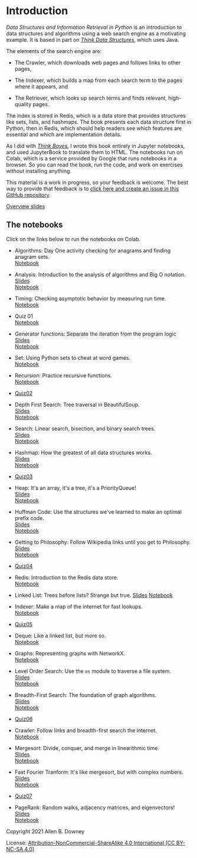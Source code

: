 # Introduction

*Data Structures and Information Retrieval in Python* is an introduction to data structures and algorithms using a web search engine as a motivating example.
It is based in part on *[Think Data Structures](https://greenteapress.com/wp/think-data-structures/)*, which uses Java.

The elements of the search engine are:

* The Crawler, which downloads web pages and follows links to other pages,

* The Indexer, which builds a map from each search term to the pages where it appears, and

* The Retriever, which looks up search terms and finds relevant, high-quality pages.

The index is stored in Redis, which is a data store that provides structures like sets, lists, and hashmaps. The book presents each data structure first in Python, then in Redis, which should help readers see which features are essential and which are implementation details.

As I did with [*Think Bayes*](https://greenteapress.com/wp/think-bayes/), I wrote this book entirely in Jupyter notebooks, and used JupyterBook to translate them to HTML. The notebooks run on Colab, which is a service provided by Google that runs notebooks in a browser. So you can read the book, run the code, and work on exercises without installing anything.

This material is a work in progress, so your feedback is welcome.  The best way to provide that feedback is to [click here and create an issue in this GitHub repository](https://github.com/AllenDowney/DSIRP/issues).

[Overview slides](https://docs.google.com/presentation/d/e/2PACX-1vRFFocqlEH4YAbi8_xgZhfx9cvHFdMkhx_-yQ2aVVqc5quUQlm_mhuu7XoE9UOARsvwDe9X0kcA2DqS/pub)


## The notebooks

Click on the links below to run the notebooks on Colab.

* Algorithms: Day One activity checking for anagrams and finding anagram sets.  
[Notebook](https://colab.research.google.com/github/AllenDowney/DSIRP/blob/main/notebooks/algorithms.ipynb)

* Analysis: Introduction to the analysis of algorithms and Big O notation.  
[Slides](https://docs.google.com/presentation/d/e/2PACX-1vQXYlOUlPPTE9GGR3UBugxYT8n_TcIGR5ttG7Rz_aA8lAFLTCeYUC1HFnQyDQBKPOv6PC7_PQ5Q-xz6/pub)  
[Notebook](https://colab.research.google.com/github/AllenDowney/DSIRP/blob/main/notebooks/analysis.ipynb)

* Timing: Checking asymptotic behavior by measuring run time.  
[Notebook](https://colab.research.google.com/github/AllenDowney/DSIRP/blob/main/notebooks/timing.ipynb)

* Quiz 01  
[Notebook](https://colab.research.google.com/github/AllenDowney/DSIRP/blob/main/notebooks/quiz01.ipynb)

* Generator functions: Separate the iteration from the program logic  
[Slides](https://docs.google.com/presentation/d/e/2PACX-1vTOxX01R5LNdEZDqSkiG5YOlJQieAO2bePigUnz6Fx5fiJqTMtpoOzn0ltpaeuWbfLl74vz6YqWUmZK/pub)  
[Notebook](https://colab.research.google.com/github/AllenDowney/DSIRP/blob/main/notebooks/generator.ipynb)

* Set: Using Python sets to cheat at word games.  
[Notebook](https://colab.research.google.com/github/AllenDowney/DSIRP/blob/main/notebooks/set.ipynb)

* Recursion: Practice recursive functions.  
[Notebook](https://colab.research.google.com/github/AllenDowney/DSIRP/blob/main/notebooks/recursion.ipynb)

* [Quiz02](https://colab.research.google.com/github/AllenDowney/DSIRP/blob/main/notebooks/quiz02.ipynb)

* Depth First Search: Tree traversal in BeautifulSoup.  
[Slides](https://docs.google.com/presentation/d/e/2PACX-1vTQzIt8u_vdwhqeFjPIHUNDFlO0_2-GId567gTbSCtyfQM0nRWjlxbklUhWTGl4KDzVI4_JxcfYRfEa/pub)  
[Notebook](https://colab.research.google.com/github/AllenDowney/DSIRP/blob/main/notebooks/dfs.ipynb)

* Search: Linear search, bisection, and binary search trees.  
[Slides](https://docs.google.com/presentation/d/e/2PACX-1vQItNQPqCoUITZggi-ML-OYZtecevxcsPVvbP1JvW55erx2tXaO3cibTrWE5E8myJ4wqRPLt7xby7ei/pub)  
[Notebook](https://colab.research.google.com/github/AllenDowney/DSIRP/blob/main/notebooks/searching.ipynb)

* Hashmap: How the greatest of all data structures works.  
[Slides](https://docs.google.com/presentation/d/e/2PACX-1vQXOQd5jpi4eHfIg9iqPCOSLVFEnaAvAiFhBAGZECl0wZ2XKJdbMSnGZsym8CvVq-IsxvvKu1tB7e2L/pub)  
[Notebook](https://colab.research.google.com/github/AllenDowney/DSIRP/blob/main/notebooks/hashmap.ipynb)

* [Quiz03](https://colab.research.google.com/github/AllenDowney/DSIRP/blob/main/notebooks/quiz03.ipynb)

* Heap: It's an array, it's a tree, it's a PriorityQueue!  
[Slides](https://docs.google.com/presentation/d/e/2PACX-1vQTHKlq7pvrOCgqgPhLodGUtrcA3sFGco4r8O041WvmKLi-JFDfUPpb4X6txEn1qe2RR_xBfvXlXtSD/pub)  
[Notebook](https://colab.research.google.com/github/AllenDowney/DSIRP/blob/main/notebooks/heap.ipynb)

* Huffman Code: Use the structures we've learned to make an optimal prefix code.  
[Slides](https://docs.google.com/presentation/d/e/2PACX-1vQjk8Ko3u59qdandz-R_KfmQiHc2oIBk5RcJlWMXubdIMDxYuZpVHqn26jLylm0_eMf_ZJ-rOgnBjpi/pub)  
[Notebook](https://colab.research.google.com/github/AllenDowney/DSIRP/blob/main/notebooks/huffman.ipynb)

* Getting to Philosophy: Follow Wikipedia links until you get to Philosophy.  
[Slides](https://docs.google.com/presentation/d/e/2PACX-1vQKVxHQKnp4LoiDipCvMh6GFRhgdiNFG_fqJ6vOfFb-ai9S1jLLbFvR1Qp4ocaAMNGL2FSaUd3-3H62/pub)  
[Notebook](https://colab.research.google.com/github/AllenDowney/DSIRP/blob/main/notebooks/philosophy.ipynb)

* [Quiz04](https://colab.research.google.com/github/AllenDowney/DSIRP/blob/main/notebooks/quiz04.ipynb)

* Redis: Introduction to the Redis data store.  
[Notebook](https://colab.research.google.com/github/AllenDowney/DSIRP/blob/main/notebooks/redis.ipynb)

* Linked List: Trees before lists? Strange but true.
[Slides](https://docs.google.com/presentation/d/e/2PACX-1vRSKmupEcVRXzH4jj31Zk5To6PrmIej58HviUrbN0a7wKTKBZwdoVHcGSFKvWac-L1w3Js9R6eD33fn/pub)
[Notebook](https://colab.research.google.com/github/AllenDowney/DSIRP/blob/main/notebooks/linked_list.ipynb)

* Indexer: Make a map of the internet for fast lookups.  
[Notebook](https://colab.research.google.com/github/AllenDowney/DSIRP/blob/main/notebooks/indexer.ipynb)

* [Quiz05](https://colab.research.google.com/github/AllenDowney/DSIRP/blob/main/notebooks/quiz05.ipynb)

* Deque: Like a linked list, but more so.  
[Notebook](https://colab.research.google.com/github/AllenDowney/DSIRP/blob/main/notebooks/deque.ipynb)

* Graphs: Representing graphs with NetworkX.  
[Notebook](https://colab.research.google.com/github/AllenDowney/DSIRP/blob/main/notebooks/graph.ipynb)

* Level Order Search: Use the `os` module to traverse a file system.  
[Slides](https://docs.google.com/presentation/d/e/2PACX-1vQT31xIq3pY-JF9J2RezS-i3528RM-NSpa67PN3wjfNF_6T0uUw_pV253lFKCB7pc_zXsnglXKOU2Pw/pub)  
[Notebook](https://colab.research.google.com/github/AllenDowney/DSIRP/blob/main/notebooks/level_order.ipynb)

* Breadth-First Search: The foundation of graph algorithms.  
[Slides](https://docs.google.com/presentation/d/e/2PACX-1vRXakv4ZkGq648UwqRCXUkmqUFwGx4kJ4OskY6F9_busCH2aXPjZKKsQhGP4ESdJJNDq8bJowB9zLJb/pub)  
[Notebook](https://colab.research.google.com/github/AllenDowney/DSIRP/blob/main/notebooks/bfs.ipynb)

* [Quiz06](https://colab.research.google.com/github/AllenDowney/DSIRP/blob/main/notebooks/quiz06.ipynb)

* Crawler: Follow links and breadth-first search the internet.  
[Notebook](https://colab.research.google.com/github/AllenDowney/DSIRP/blob/main/notebooks/crawler.ipynb)

* Mergesort: Divide, conquer, and merge in linearithmic time.  
[Slides](https://docs.google.com/presentation/d/e/2PACX-1vQbgVZohGR3tSm7LtnYVravKt_za_70Egy4hQwpGeLsjvhfmG16QfBjhph991EsIWsrfyABsRMmMAMk/pub)  
[Notebook](https://colab.research.google.com/github/AllenDowney/DSIRP/blob/main/notebooks/mergesort.ipynb)

* Fast Fourier Tranform: It's like mergesort, but with complex numbers.  
[Slides](https://docs.google.com/presentation/d/e/2PACX-1vRuShFoETvJiCPAiM1xbxDBIM6MaXh2kMpjYB3FvRB4xzYsfi3vgZYgoQbxtGq8ODLjC8qhwn17f2_V/pub)  
[Notebook](https://colab.research.google.com/github/AllenDowney/DSIRP/blob/main/notebooks/fft.ipynb)

* [Quiz07](https://colab.research.google.com/github/AllenDowney/DSIRP/blob/main/notebooks/quiz07.ipynb)

* PageRank: Random walks, adjacency matrices, and eigenvectors!  
[Slides](https://docs.google.com/presentation/d/e/2PACX-1vTXdmLq-KdIVsm9dQVPUi5skj-hLDlYHuxMLmDimtvBF_qs1ZyRA6gy5SgsdINLf1baWppl6SsFL6OD/pub)  
[Notebook](https://colab.research.google.com/github/AllenDowney/DSIRP/blob/main/notebooks/pagerank.ipynb)




Copyright 2021 Allen B. Downey

License: [Attribution-NonCommercial-ShareAlike 4.0 International (CC BY-NC-SA 4.0)](https://creativecommons.org/licenses/by-nc-sa/4.0/)
